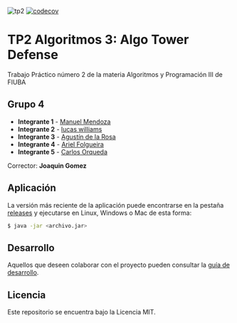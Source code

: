 ![tp2](https://github.com/lucas96will/algo3_tp2_fiuba/actions/workflows/build.yml/badge.svg) [![codecov](https://codecov.io/gh/lucas96will/algo3_tp2_fiuba/branch/master/graph/badge.svg)](https://codecov.io/gh/lucas96will/algo3_tp2_fiuba)

# TP2 Algoritmos 3: Algo Tower Defense 

Trabajo Práctico número 2 de la materia Algoritmos y Programación III de FIUBA

## Grupo 4

* **Integrante 1** - [Manuel Mendoza](https://github.com/crokibolt)
* **Integrante 2** - [lucas williams](https://github.com/lucas96will)
* **Integrante 3** - [Agustín de la Rosa](https://github.com/Rofertin)
* **Integrante 4** - [Ariel Folgueira](https://github.com/ArielFol)
* **Integrante 5** - [Carlos Orqueda](https://github.com/CarlosOrqueda)

Corrector: **Joaquin Gomez**

## Aplicación

La versión más reciente de la aplicación puede encontrarse en la pestaña [releases](https://github.com/lucas96will/algo3_tp2_fiuba/releases/latest) y ejecutarse en Linux, Windows o Mac de esta forma:

```bash
$ java -jar <archivo.jar>
```

## Desarrollo

Aquellos que deseen colaborar con el proyecto pueden consultar la [guía de desarrollo](./docs/Desarrollo.md).

## Licencia

Este repositorio se encuentra bajo la Licencia MIT.

